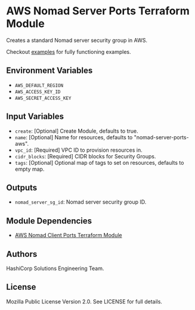 # AWS Nomad Server Ports Terraform Module

Creates a standard Nomad server security group in AWS.

Checkout [examples](./examples) for fully functioning examples.

## Environment Variables

- `AWS_DEFAULT_REGION`
- `AWS_ACCESS_KEY_ID`
- `AWS_SECRET_ACCESS_KEY`

## Input Variables

- `create`: [Optional] Create Module, defaults to true.
- `name`: [Optional] Name for resources, defaults to "nomad-server-ports-aws".
- `vpc_id`: [Required] VPC ID to provision resources in.
- `cidr_blocks`: [Required] CIDR blocks for Security Groups.
- `tags`: [Optional] Optional map of tags to set on resources, defaults to empty map.

## Outputs

- `nomad_server_sg_id`: Nomad server security group ID.

## Module Dependencies

- [AWS Nomad Client Ports Terraform Module](https://github.com/hashicorp-modules/nomad-client-ports-aws)

## Authors

HashiCorp Solutions Engineering Team.

## License

Mozilla Public License Version 2.0. See LICENSE for full details.
